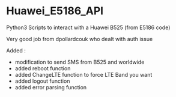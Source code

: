 # Huawei_E5186_API
Python3 Scripts to interact with a Huawei B525 (from E5186 code)

Very good job from dpollardcouk who dealt with auth issue

Added :
- modification to send SMS from B525 and worldwide
- added reboot function
- added ChangeLTE function to force LTE Band you want
- added logout function
- added error parsing function
